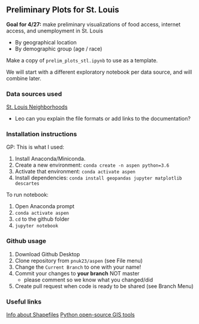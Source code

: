 ## Preliminary Plots for St. Louis

**Goal for 4/27:** make preliminary visualizations of food access, internet access, and unemployment in St. Louis
+ By geographical location
+ By demographic group (age / race)

Make a copy of `prelim_plots_stl.ipynb` to use as a template.

We will start with a different exploratory notebook per data source, and will combine later.


### Data sources used
[St. Louis Neighborhoods](https://www.stlouis-mo.gov/data/datasets/dataset.cfm?id=85)
+ Leo can you explain the file formats or add links to the documentation?

### Installation instructions

GP: This is what I used:
1. Install Anaconda/Miniconda.
2. Create a new environment: `conda create -n aspen python=3.6`
3. Activate that environment: `conda activate aspen`
4. Install dependencies: `conda install geopandas jupyter matplotlib descartes`

To run notebook:
1. Open Anaconda prompt
2. `conda activate aspen`
3. `cd` to the github folder
4. `jupyter notebook`


### Github usage
1. Download Github Desktop
2. Clone repository from `pnuk23/aspen` (see File menu)
3. Change the `Current Branch` to one with your name!
4. Commit your changes to **your branch** NOT master
    + please comment so we know what you changed/did
5. Create pull request when code is ready to be shared (see Branch Menu)


### Useful links
[Info about Shapefiles](https://www.earthdatascience.org/workshops/gis-open-source-python/intro-vector-data-python/)
[Python open-source GIS tools](https://automating-gis-processes.github.io/CSC18/lessons/L1/Intro-Python-GIS.html)
